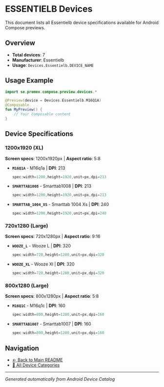 # ESSENTIELB Devices

This document lists all Essentielb device specifications available for Android Compose previews.

## Overview

- **Total devices**: 7
- **Manufacturer**: Essentielb
- **Usage**: `Devices.Essentielb.DEVICE_NAME`

## Usage Example

```kotlin
import se.premex.compose.preview.devices.*

@Preview(device = Devices.Essentielb.M16Q1A)
@Composable
fun MyPreview() {
    // Your composable content
}
```

## Device Specifications

### 1200x1920 (XL)

**Screen specs**: 1200x1920px | **Aspect ratio**: 5:8

- **`M16Q1A`** - M16q1a | **DPI**: 213
  ```kotlin
  spec:width=1200,height=1920,unit=px,dpi=213
  ```

- **`SMARTTAB1008`** - Smarttab1008 | **DPI**: 213
  ```kotlin
  spec:width=1200,height=1920,unit=px,dpi=213
  ```

- **`SMARTTAB_1004_XS`** - Smarttab 1004 Xs | **DPI**: 240
  ```kotlin
  spec:width=1200,height=1920,unit=px,dpi=240
  ```

### 720x1280 (Large)

**Screen specs**: 720x1280px | **Aspect ratio**: 9:16

- **`WOOZE_L`** - Wooze L | **DPI**: 320
  ```kotlin
  spec:width=720,height=1280,unit=px,dpi=320
  ```

- **`WOOZE_XL`** - Wooze Xl | **DPI**: 320
  ```kotlin
  spec:width=720,height=1280,unit=px,dpi=320
  ```

### 800x1280 (Large)

**Screen specs**: 800x1280px | **Aspect ratio**: 5:8

- **`M16Q1C`** - M16q1c | **DPI**: 160
  ```kotlin
  spec:width=800,height=1280,unit=px,dpi=160
  ```

- **`SMARTTAB1007`** - Smarttab1007 | **DPI**: 160
  ```kotlin
  spec:width=800,height=1280,unit=px,dpi=160
  ```

## Navigation

- [← Back to Main README](../../README.md)
- [📱 All Device Categories](../README.md)

---
*Generated automatically from Android Device Catalog*
